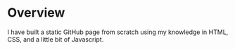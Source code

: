 # Overview
I have built a static GitHub page from scratch using my knowledge in HTML, CSS, and a little bit of Javascript.
